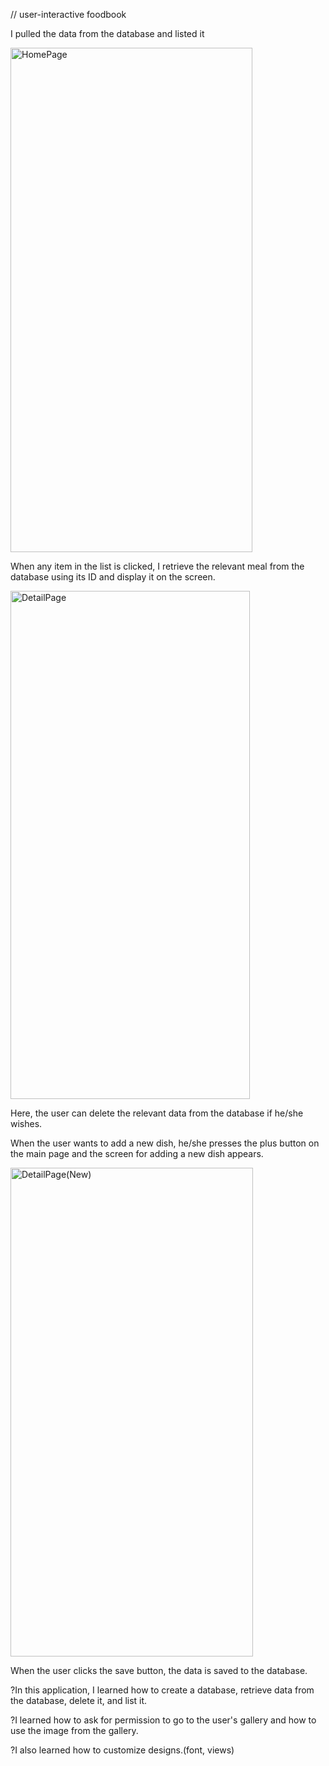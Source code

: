 // user-interactive foodbook

I pulled the data from the database and listed it

<img width="387" height="807" alt="HomePage" src="https://github.com/user-attachments/assets/70db2e1e-366f-4027-9afe-70a1854a9e48" />

When any item in the list is clicked, I retrieve the relevant meal from the database using its ID and display it on the screen.

<img width="383" height="813" alt="DetailPage" src="https://github.com/user-attachments/assets/f95e6bf6-af20-4d71-a695-1fe08e0020a0" />

Here, the user can delete the relevant data from the database if he/she wishes.

When the user wants to add a new dish, he/she presses the plus button on the main page and the screen for adding a new dish appears.

<img width="388" height="782" alt="DetailPage(New)" src="https://github.com/user-attachments/assets/0dad68f1-6845-4037-9592-ac338dd4ff5d" />

When the user clicks the save button, the data is saved to the database.

?In this application, I learned how to create a database, retrieve data from the database, delete it, and list it.

?I learned how to ask for permission to go to the user's gallery and how to use the image from the gallery.

?I also learned how to customize designs.(font, views)
